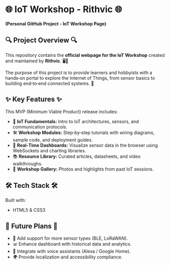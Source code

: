 # 🌐 IoT Workshop - Rithvic 🌐

**(Personal GitHub Project - IoT Workshop Page)**

## 🔍 Project Overview 🔍

This repository contains the **official webpage for the IoT Workshop** created and maintained by **Rithvic**. 🖥️🔧

The purpose of this project is to provide learners and hobbyists with a hands‑on portal to explore the Internet of Things, from sensor basics to building end‑to‑end connected systems. 🚀

## ✨ Key Features ✨

This MVP (Minimum Viable Product) release includes:

* 📡 **IoT Fundamentals:** Intro to IoT architectures, sensors, and communication protocols.
* 🛠️ **Workshop Modules:** Step‑by‑step tutorials with wiring diagrams, sample code, and deployment guides.
* 🔄 **Real‑Time Dashboards:** Visualize sensor data in the browser using WebSockets and charting libraries.
* 📚 **Resource Library:** Curated articles, datasheets, and video walkthroughs.
* 📸 **Workshop Gallery:** Photos and highlights from past IoT sessions.

## 🛠️ Tech Stack 🛠️

Built with:

* HTML5 & CSS3

## 🚧 Future Plans 🚧

* 🔧 Add support for more sensor types (BLE, LoRaWAN).
* 📊 Enhance dashboard with historical data and analytics.
* 🤖 Integrate with voice assistants (Alexa / Google Home).
* 🌍 Provide localization and accessibility compliance.



